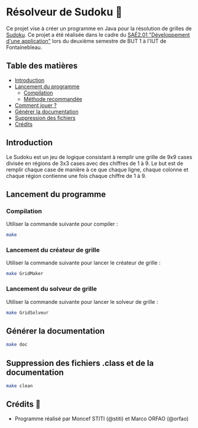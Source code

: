 # Résolveur de Sudoku 🧩

Ce projet vise à créer un programme en Java pour la résolution de grilles de [Sudoku](https://fr.wikipedia.org/wiki/Sudoku). Ce projet a été réalisée dans le cadre du [SAÉ2.01 "Développement d'une application"](https://www.iut-fbleau.fr/sitebp/pt21/21_2023/A75DYGZ82RZL3PGH.php) lors du deuxième semestre de BUT 1 à l'IUT de Fontainebleau.

## Table des matières
- [Introduction](#introduction)
- [Lancement du programme](#lancement-du-programme)
  - [Compilation](#compilation)
  - [Méthode recommandée](#méthode-recommandée)
- [Comment jouer ?](#comment-jouer)
- [Générer la documentation](#générer-la-documentation)
- [Suppression des fichiers](#suppression-des-fichiers)
- [Crédits](#crédits)


## Introduction
Le Sudoku est un jeu de logique consistant à remplir une grille de 9x9 cases divisée en régions de 3x3 cases avec des chiffres de 1 à 9. Le but est de remplir chaque case de manière à ce que chaque ligne, chaque colonne et chaque région contienne une fois chaque chiffre de 1 à 9.


## Lancement du programme
### Compilation

Utiliser la commande suivante pour compiler :
```bash
make
```

### Lancement du créateur de grille

Utiliser la commande suivante pour lancer le créateur de grille :
```bash
make GridMaker
```
### Lancement du solveur de grille

Utiliser la commande suivante pour lancer le solveur de grille :
```bash
make GridSolveur
```

## Générer la documentation
```bash
make doc
```

## Suppression des fichiers .class et de la documentation
```bash
make clean
```


## Crédits 🚀
 -   Programme réalisé par Moncef STITI (@stiti) et Marco ORFAO (@orfao)
